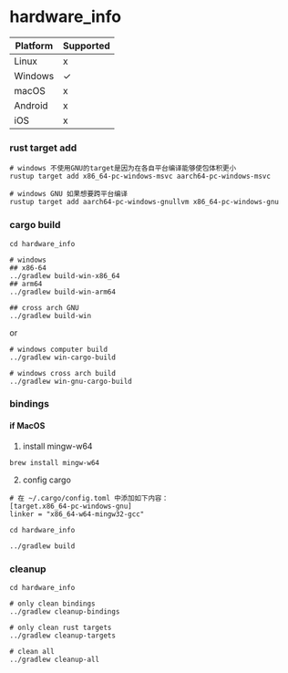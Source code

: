 # hardware_info

| Platform | Supported |
| -------- | -------- |
| Linux    | x        |
| Windows  | ✓        |
| macOS    | x        |
| Android  | x        |
| iOS      | x        |

### rust target add

```shell
# windows 不使用GNU的target是因为在各自平台编译能够使包体积更小
rustup target add x86_64-pc-windows-msvc aarch64-pc-windows-msvc

# windows GNU 如果想要跨平台编译
rustup target add aarch64-pc-windows-gnullvm x86_64-pc-windows-gnu 
```

### cargo build
```shell
cd hardware_info

# windows
## x86-64
../gradlew build-win-x86_64
## arm64
../gradlew build-win-arm64

## cross arch GNU
../gradlew build-win
```
or
```shell
# windows computer build
../gradlew win-cargo-build

# windows cross arch build
../gradlew win-gnu-cargo-build
```

### bindings
#### if MacOS
1. install mingw-w64
```shell
brew install mingw-w64
```
2. config cargo
```
# 在 ~/.cargo/config.toml 中添加如下内容：
[target.x86_64-pc-windows-gnu]
linker = "x86_64-w64-mingw32-gcc"
```

```shell
cd hardware_info

../gradlew build
```

### cleanup
```shell
cd hardware_info

# only clean bindings
../gradlew cleanup-bindings

# only clean rust targets
../gradlew cleanup-targets

# clean all
../gradlew cleanup-all
```
